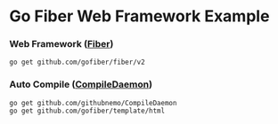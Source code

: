 # Go Fiber Web Framework Example

### Web Framework ([Fiber](https://docs.gofiber.io/))
```
go get github.com/gofiber/fiber/v2
```

### Auto Compile ([CompileDaemon](https://github.com/githubnemo/CompileDaemon))
```
go get github.com/githubnemo/CompileDaemon
go get github.com/gofiber/template/html
```